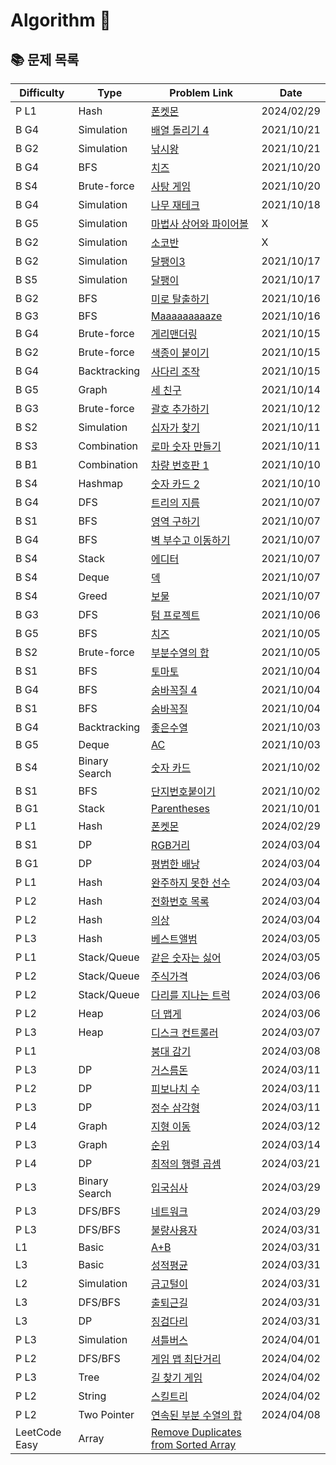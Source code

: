 # Algorithm 🥕

## 📚 문제 목록

| Difficulty    | Type          | Problem Link                                                                                                          | Date       |
| ------------- | ------------- | --------------------------------------------------------------------------------------------------------------------- | ---------- |
| P L1          | Hash          | [폰켓몬](https://school.programmers.co.kr/learn/courses/30/lessons/1845)                                              | 2024/02/29 |
| B G4          | Simulation    | [배열 돌리기 4](https://www.acmicpc.net/problem/17406)                                                                | 2021/10/21 |
| B G2          | Simulation    | [낚시왕](https://www.acmicpc.net/problem/17143)                                                                       | 2021/10/21 |
| B G4          | BFS           | [치즈](https://www.acmicpc.net/problem/2638)                                                                          | 2021/10/20 |
| B S4          | Brute-force   | [사탕 게임](https://www.acmicpc.net/problem/3085)                                                                     | 2021/10/20 |
| B G4          | Simulation    | [나무 재테크](https://www.acmicpc.net/problem/16235)                                                                  | 2021/10/18 |
| B G5          | Simulation    | [마법사 상어와 파이어볼](https://www.acmicpc.net/problem/20056)                                                       | X          |
| B G2          | Simulation    | [소코반](https://www.acmicpc.net/problem/4577)                                                                        | X          |
| B G2          | Simulation    | [달팽이3](https://www.acmicpc.net/problem/1959)                                                                       | 2021/10/17 |
| B S5          | Simulation    | [달팽이](https://www.acmicpc.net/problem/1913)                                                                        | 2021/10/17 |
| B G2          | BFS           | [미로 탈출하기](https://www.acmicpc.net/problem/17090)                                                                | 2021/10/16 |
| B G3          | BFS           | [Maaaaaaaaaze](https://www.acmicpc.net/problem/16985)                                                                 | 2021/10/16 |
| B G4          | Brute-force   | [게리맨더링](https://www.acmicpc.net/problem/17471)                                                                   | 2021/10/15 |
| B G2          | Brute-force   | [색종이 붙이기](https://www.acmicpc.net/problem/17136)                                                                | 2021/10/15 |
| B G4          | Backtracking  | [사다리 조작](https://www.acmicpc.net/problem/15684)                                                                  | 2021/10/15 |
| B G5          | Graph         | [세 친구](https://www.acmicpc.net/problem/17089)                                                                      | 2021/10/14 |
| B G3          | Brute-force   | [괄호 추가하기](https://www.acmicpc.net/problem/16637)                                                                | 2021/10/12 |
| B S2          | Simulation    | [십자가 찾기](https://www.acmicpc.net/problem/16924)                                                                  | 2021/10/11 |
| B S3          | Combination   | [로마 숫자 만들기](https://www.acmicpc.net/problem/16922)                                                             | 2021/10/11 |
| B B1          | Combination   | [차량 번호판 1](https://www.acmicpc.net/problem/16968)                                                                | 2021/10/10 |
| B S4          | Hashmap       | [숫자 카드 2](https://www.acmicpc.net/problem/10816)                                                                  | 2021/10/10 |
| B G4          | DFS           | [트리의 지름](https://www.acmicpc.net/problem/1967)                                                                   | 2021/10/07 |
| B S1          | BFS           | [영역 구하기](https://www.acmicpc.net/problem/2583)                                                                   | 2021/10/07 |
| B G4          | BFS           | [벽 부수고 이동하기](https://www.acmicpc.net/problem/2206)                                                            | 2021/10/07 |
| B S4          | Stack         | [에디터](https://www.acmicpc.net/problem/1406)                                                                        | 2021/10/07 |
| B S4          | Deque         | [덱](https://www.acmicpc.net/problem/10866)                                                                           | 2021/10/07 |
| B S4          | Greed         | [보물](https://www.acmicpc.net/problem/1026)                                                                          | 2021/10/07 |
| B G3          | DFS           | [텀 프로젝트](https://www.acmicpc.net/problem/9466)                                                                   | 2021/10/06 |
| B G5          | BFS           | [치즈](https://www.acmicpc.net/problem/2636)                                                                          | 2021/10/05 |
| B S2          | Brute-force   | [부분수열의 합](https://www.acmicpc.net/problem/1182)                                                                 | 2021/10/05 |
| B S1          | BFS           | [토마토](https://www.acmicpc.net/problem/7569)                                                                        | 2021/10/04 |
| B G4          | BFS           | [숨바꼭질 4](https://www.acmicpc.net/problem/13913)                                                                   | 2021/10/04 |
| B S1          | BFS           | [숨바꼭질](https://www.acmicpc.net/problem/1697)                                                                      | 2021/10/04 |
| B G4          | Backtracking  | [좋은수열](https://www.acmicpc.net/problem/2661)                                                                      | 2021/10/03 |
| B G5          | Deque         | [AC](https://www.acmicpc.net/problem/5430)                                                                            | 2021/10/03 |
| B S4          | Binary Search | [숫자 카드](https://www.acmicpc.net/problem/10815)                                                                    | 2021/10/02 |
| B S1          | BFS           | [단지번호붙이기](https://www.acmicpc.net/problem/2667)                                                                | 2021/10/02 |
| B G1          | Stack         | [Parentheses](https://www.acmicpc.net/problem/16362)                                                                  | 2021/10/01 |
| P L1          | Hash          | [폰켓몬](https://school.programmers.co.kr/learn/courses/30/lessons/1845)                                              | 2024/02/29 |
| B S1          | DP            | [RGB거리](https://www.acmicpc.net/problem/1149)                                                                       | 2024/03/04 |
| B G1          | DP            | [평범한 배낭](https://www.acmicpc.net/problem/12865)                                                                  | 2024/03/04 |
| P L1          | Hash          | [완주하지 못한 선수](https://school.programmers.co.kr/learn/courses/30/lessons/42576)                                 | 2024/03/04 |
| P L2          | Hash          | [전화번호 목록](https://school.programmers.co.kr/learn/courses/30/lessons/42577)                                      | 2024/03/04 |
| P L2          | Hash          | [의상](https://school.programmers.co.kr/learn/courses/30/lessons/42578)                                               | 2024/03/04 |
| P L3          | Hash          | [베스트앨범](https://school.programmers.co.kr/learn/courses/30/lessons/42579)                                         | 2024/03/05 |
| P L1          | Stack/Queue   | [같은 숫자는 싫어](https://school.programmers.co.kr/learn/courses/30/lessons/12906)                                   | 2024/03/05 |
| P L2          | Stack/Queue   | [주식가격](https://school.programmers.co.kr/learn/courses/30/lessons/42584)                                           | 2024/03/06 |
| P L2          | Stack/Queue   | [다리를 지나는 트럭](https://school.programmers.co.kr/learn/courses/30/lessons/42583)                                 | 2024/03/06 |
| P L2          | Heap          | [더 맵게](https://school.programmers.co.kr/learn/courses/30/lessons/42626)                                            | 2024/03/06 |
| P L3          | Heap          | [디스크 컨트롤러](https://school.programmers.co.kr/learn/courses/30/lessons/42627)                                    | 2024/03/07 |
| P L1          |               | [붕대 감기](https://school.programmers.co.kr/learn/courses/30/lessons/250137)                                         | 2024/03/08 |
| P L3          | DP            | [거스름돈](https://school.programmers.co.kr/learn/courses/30/lessons/12907)                                           | 2024/03/11 |
| P L2          | DP            | [피보나치 수](https://school.programmers.co.kr/learn/courses/30/lessons/12945)                                        | 2024/03/11 |
| P L3          | DP            | [정수 삼각형](https://school.programmers.co.kr/learn/courses/30/lessons/43105)                                        | 2024/03/11 |
| P L4          | Graph         | [지형 이동](https://school.programmers.co.kr/learn/courses/30/lessons/62050)                                          | 2024/03/12 |
| P L3          | Graph         | [순위](https://school.programmers.co.kr/learn/courses/30/lessons/49191)                                               | 2024/03/14 |
| P L4          | DP            | [최적의 행렬 곱셈](https://school.programmers.co.kr/learn/courses/30/lessons/12942)                                   | 2024/03/21 |
| P L3          | Binary Search | [입국심사](https://school.programmers.co.kr/learn/courses/30/lessons/43238)                                           | 2024/03/29 |
| P L3          | DFS/BFS       | [네트워크](https://school.programmers.co.kr/learn/courses/30/lessons/43162)                                           | 2024/03/29 |
| P L3          | DFS/BFS       | [불량사용자](https://school.programmers.co.kr/learn/courses/30/lessons/64064)                                         | 2024/03/31 |
| L1            | Basic         | [A+B](https://softeer.ai/practice/6295)                                                                               | 2024/03/31 |
| L3            | Basic         | [성적평균](https://softeer.ai/practice/6294)                                                                          | 2024/03/31 |
| L2            | Simulation    | [금고털이](https://softeer.ai/practice/6288)                                                                          | 2024/03/31 |
| L3            | DFS/BFS       | [출퇴근길](https://softeer.ai/practice/6248)                                                                          | 2024/03/31 |
| L3            | DP            | [징검다리](https://softeer.ai/practice/6293)                                                                          | 2024/03/31 |
| P L3          | Simulation    | [셔틀버스](https://school.programmers.co.kr/learn/courses/30/lessons/17678)                                           | 2024/04/01 |
| P L2          | DFS/BFS       | [게임 맵 최단거리](https://school.programmers.co.kr/learn/courses/30/lessons/1844)                                    | 2024/04/02 |
| P L3          | Tree          | [길 찾기 게임](https://school.programmers.co.kr/learn/courses/30/lessons/42892)                                       | 2024/04/02 |
| P L2          | String        | [스킬트리](https://school.programmers.co.kr/learn/courses/30/lessons/49993)                                           | 2024/04/02 |
| P L2          | Two Pointer   | [연속된 부분 수열의 합](https://school.programmers.co.kr/learn/courses/30/lessons/178870)                             | 2024/04/08 |
| LeetCode Easy | Array         | [Remove Duplicates from Sorted Array](https://leetcode.com/problems/remove-duplicates-from-sorted-array/description/) |
